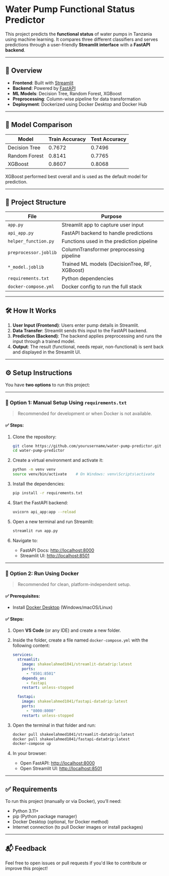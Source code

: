 # Water Pump Functional Status Predictor

This project predicts the **functional status** of water pumps in Tanzania using machine learning. It compares three different classifiers and serves predictions through a user-friendly **Streamlit interface** with a **FastAPI backend**.

---

## 🚀 Overview

- **Frontend**: Built with [Streamlit](https://streamlit.io/)
- **Backend**: Powered by [FastAPI](https://fastapi.tiangolo.com/)
- **ML Models**: Decision Tree, Random Forest, XGBoost
- **Preprocessing**: Column-wise pipeline for data transformation
- **Deployment**: Dockerized using Docker Desktop and Docker Hub

---

## 🧠 Model Comparison

| Model         | Train Accuracy | Test Accuracy |
|---------------|----------------|---------------|
| Decision Tree | 0.7672         | 0.7496        |
| Random Forest | 0.8141         | 0.7765        |
| XGBoost       | 0.8607         | 0.8068        |

XGBoost performed best overall and is used as the default model for prediction.

---

## 📁 Project Structure

| File               | Purpose                                     |
|--------------------|---------------------------------------------|
| `app.py`           | Streamlit app to capture user input         |
| `api_app.py`       | FastAPI backend to handle predictions       |
| `helper_function.py`| Functions used in the prediction pipeline  |
| `preprocessor.joblib` | ColumnTransformer preprocessing pipeline |
| `*_model.joblib`   | Trained ML models (DecisionTree, RF, XGBoost) |
| `requirements.txt` | Python dependencies                         |
| `docker-compose.yml` | Docker config to run the full stack      |

---

## 🛠️ How It Works

1. **User Input (Frontend)**: Users enter pump details in Streamlit.
2. **Data Transfer**: Streamlit sends this input to the FastAPI backend.
3. **Prediction (Backend)**: The backend applies preprocessing and runs the input through a trained model.
4. **Output**: The result (functional, needs repair, non-functional) is sent back and displayed in the Streamlit UI.

---

## ⚙️ Setup Instructions

You have **two options** to run this project:

---

### 🔧 Option 1: Manual Setup Using `requirements.txt`

> Recommended for development or when Docker is not available.

#### ✅ Steps:

1. Clone the repository:
   ```bash
   git clone https://github.com/yourusername/water-pump-predictor.git
   cd water-pump-predictor
   ```

2. Create a virtual environment and activate it:
   ```bash
   python -m venv venv
   source venv/bin/activate    # On Windows: venv\Scripts\activate
   ```

3. Install the dependencies:
   ```bash
   pip install -r requirements.txt
   ```

4. Start the FastAPI backend:
   ```bash
   uvicorn api_app:app --reload
   ```

5. Open a new terminal and run Streamlit:
   ```bash
   streamlit run app.py
   ```

6. Navigate to:
   - FastAPI Docs: [http://localhost:8000](http://localhost:8000)
   - Streamlit UI: [http://localhost:8501](http://localhost:8501)

---

### 🐳 Option 2: Run Using Docker

> Recommended for clean, platform-independent setup.

#### ✅ Prerequisites:
- Install [Docker Desktop](https://www.docker.com/products/docker-desktop) (Windows/macOS/Linux)

#### ✅ Steps:

1. Open **VS Code** (or any IDE) and create a new folder.

2. Inside the folder, create a file named `docker-compose.yml` with the following content:

    ```yaml
    services:
      streamlit:
        image: shakeelahmed1041/streamlit-datadrip:latest
        ports:
          - "8501:8501"
        depends_on:
          - fastapi
        restart: unless-stopped

      fastapi:
        image: shakeelahmed1041/fastapi-datadrip:latest
        ports:
          - "8000:8000"
        restart: unless-stopped
    ```

3. Open the terminal in that folder and run:

    ```bash
    docker pull shakeelahmed1041/streamlit-datadrip:latest
    docker pull shakeelahmed1041/fastapi-datadrip:latest
    docker-compose up
    ```

4. In your browser:
   - Open FastAPI: [http://localhost:8000](http://localhost:8000)
   - Open Streamlit UI: [http://localhost:8501](http://localhost:8501)

---

## ✅ Requirements

To run this project (manually or via Docker), you’ll need:

- Python 3.11+
- pip (Python package manager)
- Docker Desktop (optional, for Docker method)
- Internet connection (to pull Docker images or install packages)

---

## 📬 Feedback

Feel free to open issues or pull requests if you'd like to contribute or improve this project!

